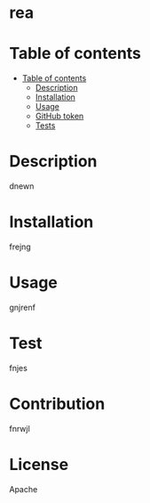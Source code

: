 # rea
  
Table of contents
=================

* [Table of contents](#table-of-contents)
   * [Description](#description)
   * [Installation](#installation)
   * [Usage](#usage)
  * [GitHub token](#github-token)
   * [Tests](#tests)
  

Description
===========

dnewn

Installation
===========
frejng

Usage
===========
gnjrenf

Test
===========
fnjes

Contribution
===========
fnrwjl

License
===========
Apache

